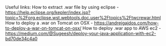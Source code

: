 Useful links:
How to extract .war file by using eclipse - https://help.eclipse.org/kepler/index.jsp?topic=%2Forg.eclipse.wst.webtools.doc.user%2Ftopics%2Ftwcrewar.html
How to deploy a .war on Tomcat on OSX - https://andrejgajdos.com/how-to-deploy-a-war-on-tomcat-on-osx/
How to deploy .war app to AWS ec2 - https://medium.com/@Sugeesh/deploy-your-java-application-with-ec2-bd70de34c4a0
